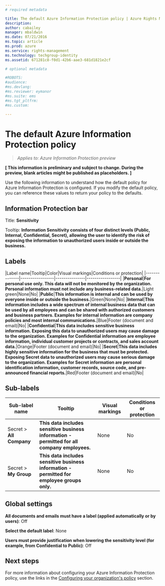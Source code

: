 ```yaml
---
# required metadata

title: The default Azure Information Protection policy | Azure Rights Management
description:
author: cabailey
manager: mbaldwin
ms.date: 07/21/2016
ms.topic: article
ms.prod: azure
ms.service: rights-management
ms.technology: techgroup-identity
ms.assetid: 671281c8-f0d1-42b6-aae3-681d1821e2cf

# optional metadata

#ROBOTS:
#audience:
#ms.devlang:
#ms.reviewer: eymanor
#ms.suite: ems
#ms.tgt_pltfrm:
#ms.custom:

---
```


# The default Azure Information Protection policy

>*Applies to: Azure Information Protection preview*

**[ This information is preliminary and subject to change. During the preview, blank articles might be published as placeholders. ]**

Use the following information to understand how the default policy for Azure Information Protection is configured. If you modify the default policy, you can reference these values to return your policy to the defaults.

## Information Protection bar

Title: **Sensitivity**

Tooltip: **Information Sensitivity consists of four distinct levels (Public, Internal, Confidential, Secret), allowing the user to identify the risk of exposing the information to unauthorized users inside or outside the business.**


## Labels

|Label name|Tooltip|Color|Visual markings|Conditions or protection|
|--------------|-----------------|---------------|-----------------|
|**Personal**|**For personal use only. This data will not be monitored by the organization. Personal information must not include any business-related data.**|Light green|None|No|
|**Public**|**This information is internal and can be used by everyone inside or outside the business.**|Green|None|No|
|**Internal**|**This information includes a wide spectrum of internal business data that can be used by all employees and can be shared with authorized customers and business partners. Examples for internal information are company policies and most internal communications.**|Blue|Footer (document and email)|No|
|**Confidential**|**This data includes sensitive business information. Exposing this data to unauthorized users may cause damage to the organization. Examples for Confidential information are employee information, individual customer projects or contracts, and sales account data.**|Orange|Footer (document and email)|No|
|**Secret**|**This data includes highly sensitive information for the business that must be protected. Exposing Secret data to unauthorized users may cause serious damage to the organization. Examples for Secret information are personal identification information, customer records, source code, and pre-announced financial reports.**|Red|Footer (document and email)|No|

## Sub-labels

|Sub-label name|Tooltip|Visual markings|Conditions or protection|
|--------------|-----------------|---------------|-----------------|
|Secret > **All Company**|**This data includes sensitive business information - permitted for all company employees.**|None|No|
|Secret > **My Group**|**This data includes sensitive business information - permitted for employee groups only.**|None|No|

## Global settings

**All documents and emails must have a label (applied automatically or by users)**: Off

**Select the default label**: None

**Users must provide justification when lowering the sensitivity level (for example, from Confidential to Public)**: Off

## Next steps

For more information about configuring your Azure Information Protection policy, use the links in the [Configuring your organization's policy](configure-policy.md#configuring-your-organization-s-policy) section. 
